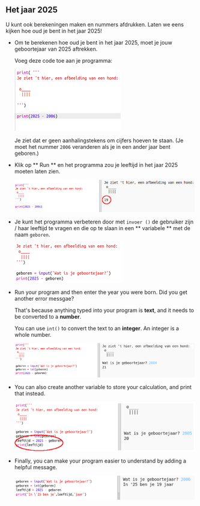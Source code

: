 ## Het jaar 2025

U kunt ook berekeningen maken en nummers afdrukken. Laten we eens kijken hoe oud je bent in het jaar 2025!

+ Om te berekenen hoe oud je bent in het jaar 2025, moet je jouw geboortejaar van 2025 aftrekken.
    
    Voeg deze code toe aan je programma:
    
    ![screenshot](images/me-calc.png)
    
    Je ziet dat er geen aanhalingstekens om cijfers hoeven te staan. (Je moet het nummer ` 2006 ` veranderen als je in een ander jaar bent geboren.)

+ Klik op ** Run ** en het programma zou je leeftijd in het jaar 2025 moeten laten zien.
    
    ![screenshot](images/me-calc-run.png)

+ Je kunt het programma verbeteren door met ` invoer () ` de gebruiker zijn / haar leeftijd te vragen en die op te slaan in een ** variabele ** met de naam ` geboren `.
    
    ![screenshot](images/me-input.png)

+ Run your program and then enter the year you were born. Did you get another error messgae?
    
    That's because anything typed into your program is **text**, and it needs to be converted to a **number**.
    
    You can use `int()` to convert the text to an **integer**. An integer is a whole number.
    
    ![screenshot](images/me-input-test.png)

+ You can also create another variable to store your calculation, and print that instead.
    
    ![screenshot](images/me-result-variable.png)

+ Finally, you can make your program easier to understand by adding a helpful message.
    
    ![screenshot](images/me-message.png)